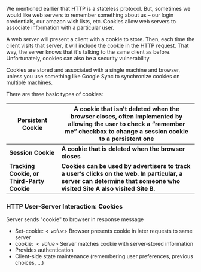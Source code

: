 
We mentioned earlier that HTTP is a stateless protocol. But, sometimes we would like web servers to remember something about us – our login credentials, our amazon wish lists, etc. Cookies allow web servers to associate information with a particular user.

A web server will present a client with a cookie to store. Then, each time the client visits that server, it will include the cookie in the HTTP request. That way, the server knows that it's talking to the same client as before. Unfortunately, cookies can also be a security vulnerability.

Cookies are stored and associated with a single machine and browser, unless you use something like Google Sync to synchronize cookies on multiple machines.

There are three basic types of cookies:

| Persistent Cookie <br>                     | A cookie that isn't deleted when the browser closes, often implemented by allowing the user to check a “remember me” checkbox to change a session cookie to a persistent one |
| ------------------------------------------ | ---------------------------------------------------------------------------------------------------------------------------------------------------------------------------- |
| **Session Cookie**                         | **A cookie that is deleted when the browser closes**                                                                                                                         |
| **Tracking Cookie, or Third-Party Cookie** | **Cookies can be used by advertisers to track a user’s clicks on the web. In particular, a server can determine that someone who visited Site A also visited Site B.**       |

### HTTP User-Server Interaction: Cookies
Server sends "cookie" to browser in response message
- Set-cookie:$<value>$
Browser presents cookie in later requests to same server
- cookie: $<value>$
Server matches cookie with server-stored information
- Provides authentication
- Client-side state maintenance (remembering user preferences, previous choices, ...)


 